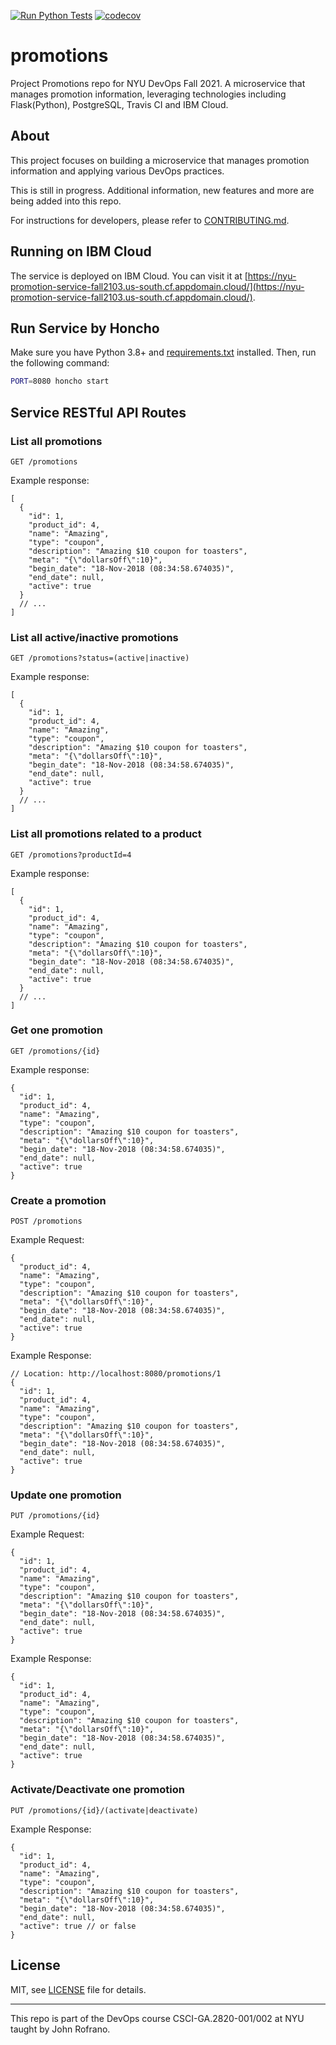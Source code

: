 [![Run Python Tests](https://github.com/PromoSquad/promotions/actions/workflows/test.yml/badge.svg)](https://github.com/PromoSquad/promotions/actions/workflows/test.yml)
[![codecov](https://codecov.io/gh/PromoSquad/promotions/branch/main/graph/badge.svg?token=C8GU9IMZBE)](https://codecov.io/gh/PromoSquad/promotions)

# promotions

Project Promotions repo for NYU DevOps Fall 2021. A microservice that manages promotion information, leveraging technologies including Flask(Python), PostgreSQL, Travis CI and IBM Cloud.

## About

This project focuses on building a microservice that manages promotion information and applying various DevOps practices.

This is still in progress. Additional information, new features and more are being added into this repo.

For instructions for developers, please refer to [CONTRIBUTING.md](./CONTRIBUTING.md).

## Running on IBM Cloud

The service is deployed on IBM Cloud. You can visit it at [https://nyu-promotion-service-fall2103.us-south.cf.appdomain.cloud/](https://nyu-promotion-service-fall2103.us-south.cf.appdomain.cloud/).

## Run Service by Honcho

Make sure you have Python 3.8+ and [requirements.txt](./requirements.txt) installed. Then, run the following command:

```bash
PORT=8080 honcho start
```

## Service RESTful API Routes

### List all promotions

`GET /promotions`

Example response:

```jsonc
[
  {
    "id": 1,
    "product_id": 4,
    "name": "Amazing",
    "type": "coupon",
    "description": "Amazing $10 coupon for toasters",
    "meta": "{\"dollarsOff\":10}",
    "begin_date": "18-Nov-2018 (08:34:58.674035)",
    "end_date": null,
    "active": true
  }
  // ...
]
```

### List all active/inactive promotions

`GET /promotions?status=(active|inactive)`

Example response:

```jsonc
[
  {
    "id": 1,
    "product_id": 4,
    "name": "Amazing",
    "type": "coupon",
    "description": "Amazing $10 coupon for toasters",
    "meta": "{\"dollarsOff\":10}",
    "begin_date": "18-Nov-2018 (08:34:58.674035)",
    "end_date": null,
    "active": true
  }
  // ...
]
```

### List all promotions related to a product

`GET /promotions?productId=4`

Example response:

```jsonc
[
  {
    "id": 1,
    "product_id": 4,
    "name": "Amazing",
    "type": "coupon",
    "description": "Amazing $10 coupon for toasters",
    "meta": "{\"dollarsOff\":10}",
    "begin_date": "18-Nov-2018 (08:34:58.674035)",
    "end_date": null,
    "active": true
  }
  // ...
]
```

### Get one promotion

`GET /promotions/{id}`

Example response:

```jsonc
{
  "id": 1,
  "product_id": 4,
  "name": "Amazing",
  "type": "coupon",
  "description": "Amazing $10 coupon for toasters",
  "meta": "{\"dollarsOff\":10}",
  "begin_date": "18-Nov-2018 (08:34:58.674035)",
  "end_date": null,
  "active": true
}
```

### Create a promotion

`POST /promotions`

Example Request:

```jsonc
{
  "product_id": 4,
  "name": "Amazing",
  "type": "coupon",
  "description": "Amazing $10 coupon for toasters",
  "meta": "{\"dollarsOff\":10}",
  "begin_date": "18-Nov-2018 (08:34:58.674035)",
  "end_date": null,
  "active": true
}
```

Example Response:

```jsonc
// Location: http://localhost:8080/promotions/1
{
  "id": 1,
  "product_id": 4,
  "name": "Amazing",
  "type": "coupon",
  "description": "Amazing $10 coupon for toasters",
  "meta": "{\"dollarsOff\":10}",
  "begin_date": "18-Nov-2018 (08:34:58.674035)",
  "end_date": null,
  "active": true
}
```

### Update one promotion

`PUT /promotions/{id}`

Example Request:

```jsonc
{
  "id": 1,
  "product_id": 4,
  "name": "Amazing",
  "type": "coupon",
  "description": "Amazing $10 coupon for toasters",
  "meta": "{\"dollarsOff\":10}",
  "begin_date": "18-Nov-2018 (08:34:58.674035)",
  "end_date": null,
  "active": true
}
```

Example Response:

```jsonc
{
  "id": 1,
  "product_id": 4,
  "name": "Amazing",
  "type": "coupon",
  "description": "Amazing $10 coupon for toasters",
  "meta": "{\"dollarsOff\":10}",
  "begin_date": "18-Nov-2018 (08:34:58.674035)",
  "end_date": null,
  "active": true
}
```

### Activate/Deactivate one promotion

`PUT /promotions/{id}/(activate|deactivate)`

Example Response:

```jsonc
{
  "id": 1,
  "product_id": 4,
  "name": "Amazing",
  "type": "coupon",
  "description": "Amazing $10 coupon for toasters",
  "meta": "{\"dollarsOff\":10}",
  "begin_date": "18-Nov-2018 (08:34:58.674035)",
  "end_date": null,
  "active": true // or false
}
```

## License

MIT, see [LICENSE](./LICENSE) file for details.

---

This repo is part of the DevOps course CSCI-GA.2820-001/002 at NYU taught by John Rofrano.
